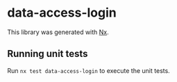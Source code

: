 # data-access-login

This library was generated with [Nx](https://nx.dev).

## Running unit tests

Run `nx test data-access-login` to execute the unit tests.
